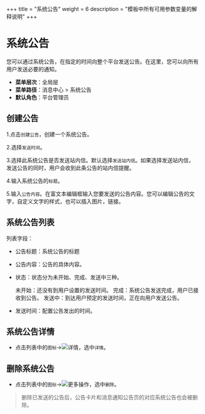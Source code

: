 +++
title = "系统公告"
weight = 6
description = "模板中所有可用参数变量的解释说明"
+++

# 系统公告

您可以通过系统公告，在指定的时间向整个平台发送公告。在这里，您可以向所有用户发送必要的通知。

- **菜单层次**：全局层
- **菜单路径**：消息中心 > 系统公告
- **默认角色**：平台管理员


## 创建公告

1.点击`创建公告`，创建一个系统公告。

2.选择`发送时间`。

3.选择此系统公告是否发送站内信。默认选择`发送站内信`。如果选择发送站内信，发送公告的同时，用户会收到此条公告的站内信提醒。

4.输入系统公告的`标题`。

5.输入`公告内容`。在富文本编辑框输入您要发送的公告内容。您可以编辑公告的文字，自定义文字的样式，也可以插入图片，链接。

## 系统公告列表

列表字段：

- 公告标题：系统公告的标题

- 公告内容：公告的具体内容。

- 状态：状态分为未开始、完成、发送中三种。

    未开始：还没有到用户设置的发送时间。
    完成：系统公告发送完成，用户已接收到公告。
    发送中：到达用户预定的发送时间，正在向用户发送公告。

- 发送时间：配置公告发出的时间。


## 系统公告详情

- 点击列表中的`图标`→![详情](/docs/user-guide/system-configuration/message/image/particulars.png)，选中`详情`。

## 删除系统公告

- 点击列表中的`图标`→![更多操作](/docs/user-guide/system-configuration/message/image/del_button.png)，选中`删除`。
<blockquote class="note">
          删除已发送的公告后，公告卡片和消息通知公告页的对应系统公告也会被删除。
      </blockquote>
